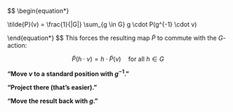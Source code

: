 $$
\begin{equation*}

\tilde{P}(v) = \frac{1}{|G|} \sum_{g \in G} g \cdot P(g^{-1} \cdot v)

\end{equation*}
$$
This forces the resulting map $\tilde{P}$ to commute with the $G$-action:

$$
 \tilde{P}(h \cdot v) = h \cdot \tilde{P}(v) \quad \text{for all } h \in G 
$$



**“Move $v$ to a standard position with $g^{-1}$.”**

**“Project there (that’s easier).”**

**“Move the result back with $g$.”**

